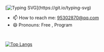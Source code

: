 
[![Typing SVG](https://readme-typing-svg.demolab.com?font=Fira+Code&weight=800&pause=1000&color=0775F7&center=true%C2%A0%E7%9C%9F&vCenter=true%C2%A0%E7%9C%9F&repeat=true%C2%A0%E7%9C%9F&random=false%C2%A0%E5%81%87&width=435&lines=%E4%BD%A0%E5%A5%BD%EF%BC%8C%E6%88%91%E6%98%AF%E7%BA%A2%E7%83%A7%E7%8C%8E%E4%BA%BA%EF%BC%81;Hello%2C+I+am+Braised+Hunter!)](https://git.io/typing-svg)


- 📫 How to reach me: 95302870@qq.com
- 😄 Pronouns: Free , Program



<br>

<!-- [![Ashutosh's github activity graph](https://github-readme-activity-graph.vercel.app/graph?username=hslr-s&theme=react-dark&)](https://github.com/ashutosh00710/github-readme-activity-graph) -->

[![Top Langs](https://github-readme-stats.vercel.app/api/top-langs/?username=hslr-s&layout=compact&hide=html,css,less,javascript&theme=holi)](https://github.com/anuraghazra/github-readme-stats)



<!--
**hslr-s/hslr-s** is a ✨ _special_ ✨ repository because its `README.md` (this file) appears on your GitHub profile.

Here are some ideas to get you started:

- 🔭 I’m currently working on ...
- 🌱 I’m currently learning ...
- 👯 I’m looking to collaborate on ...
- 🤔 I’m looking for help with ...
- 💬 Ask me about ...
- 📫 How to reach me: ...
- 😄 Pronouns: ...
- ⚡ Fun fact: ...
-->
